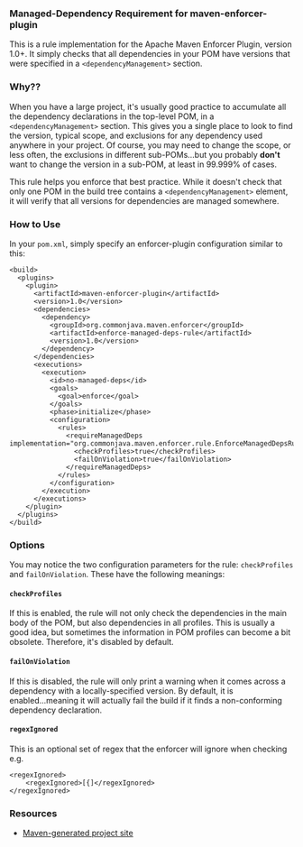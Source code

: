 ### Managed-Dependency Requirement for maven-enforcer-plugin

This is a rule implementation for the Apache Maven Enforcer Plugin, version 1.0+. It simply checks that all dependencies in your POM have versions that were specified in a `<dependencyManagement>` section.

### Why??

When you have a large project, it's usually good practice to accumulate all the dependency declarations in the top-level POM, in a `<dependencyManagement>` section. This gives you a single place to look to find the version, typical scope, and exclusions for any dependency used anywhere in your project. Of course, you may need to change the scope, or less often, the exclusions in different sub-POMs...but you probably **don't** want to change the version in a sub-POM, at least in 99.999% of cases.

This rule helps you enforce that best practice. While it doesn't check that only one POM in the build tree contains a `<dependencyManagement>` element, it will verify that all versions for dependencies are managed somewhere.

### How to Use

In your `pom.xml`, simply specify an enforcer-plugin configuration similar to this:

    <build>
      <plugins>
        <plugin>
          <artifactId>maven-enforcer-plugin</artifactId>
          <version>1.0</version>
          <dependencies>
            <dependency>
              <groupId>org.commonjava.maven.enforcer</groupId>
              <artifactId>enforce-managed-deps-rule</artifactId>
              <version>1.0</version>
            </dependency>
          </dependencies>
          <executions>
            <execution>
              <id>no-managed-deps</id>
              <goals>
                <goal>enforce</goal>
              </goals>
              <phase>initialize</phase>
              <configuration>
                <rules>
                  <requireManagedDeps implementation="org.commonjava.maven.enforcer.rule.EnforceManagedDepsRule">
                    <checkProfiles>true</checkProfiles>
                    <failOnViolation>true</failOnViolation>
                  </requireManagedDeps>
                </rules>
              </configuration>
            </execution>
          </executions>
        </plugin>
      </plugins>
    </build>

### Options

You may notice the two configuration parameters for the rule: `checkProfiles` and `failOnViolation`. These have the following meanings:

#### `checkProfiles`

If this is enabled, the rule will not only check the dependencies in the main body of the POM, but also dependencies in all profiles. This is usually a good idea, but sometimes the information in POM profiles can become a bit obsolete. Therefore, it's disabled by default.

#### `failOnViolation`

If this is disabled, the rule will only print a warning when it comes across a dependency with a locally-specified version. By default, it is enabled...meaning it will actually fail the build if it finds a non-conforming dependency declaration.

#### `regexIgnored`

This is an optional set of regex that the enforcer will ignore when checking e.g.

    <regexIgnored>
        <regexIgnored>[{]</regexIgnored>
    </regexIgnored>

### Resources

- [Maven-generated project site](http://jdcasey.github.io/enforce-managed-deps-rule/)
